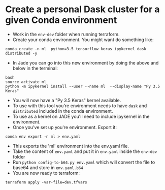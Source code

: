 # Create a personal Dask cluster for a given Conda environment
 * Work in the `env-dev` folder when running terraform.
 * Create your conda environment. You might want do something like:

 ```
 conda create -n ml  python=3.5 tensorflow keras ipykernel dask distributed -y
 ```

 * In Jade you can go into this new environment by doing the above and below in the terminal:

 ```
 bash
 source activate ml
 python -m ipykernel install --user --name ml  --display-name "Py 3.5 Keras"
 ```
* You will now have a "Py 3.5 Keras" kernel available.
* To use with this tool you're environment needs to have `dask` and `distributed` included in the conda environment.
* To use as a kernel on JADE you'll need to include ipykernel in the environment.
* Once you've set up you're environment. Export it:

```
conda env export -n ml > env.yaml
```

* This exports the 'ml' environment into the env.yaml file.
* Take the content of `env.yaml` and put it in `env.yaml` inside the `env-dev` folder
* Run `python config-to-b64.py env.yaml` which will convert the file to base64 and store in `env.yaml.b64`
* You are now ready to terraform:

```
terraform apply -var-file=dev.tfvars
```
